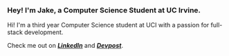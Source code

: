 ### Hey! I'm Jake, a Computer Science Student at UC Irvine.

<!--![Game](https://img.itch.zone/aW1nLzYyNTA1MTQucG5n/315x250%23c/yuBq8a.png)-->

<!--On my profile I have some different projects that I have worked on from places such as **hackathons** and **game jams**. I have interests in web development, game development, and virtual reality development.-->

Hi! I'm a third year Computer Science student at UCI with a passion for full-stack development.

Check me out on ***[LinkedIn](https://www.linkedin.com/in/jake-gerber-a9a299214/)*** and ***[Devpost](https://devpost.com/JakeGerber)***. 

<!--and my ***[Itch](https://cosmicsnowman.itch.io/)***.-->

<!--
**JakeGerber/JakeGerber** is a ✨ _special_ ✨ repository because its `README.md` (this file) appears on your GitHub profile.

Here are some ideas to get you started:

- 🔭 I’m currently working on ...
- 🌱 I’m currently learning ...
- 👯 I’m looking to collaborate on ...
- 🤔 I’m looking for help with ...
- 💬 Ask me about ...
- 📫 How to reach me: ...
- 😄 Pronouns: ...
- ⚡ Fun fact: ...
-->
